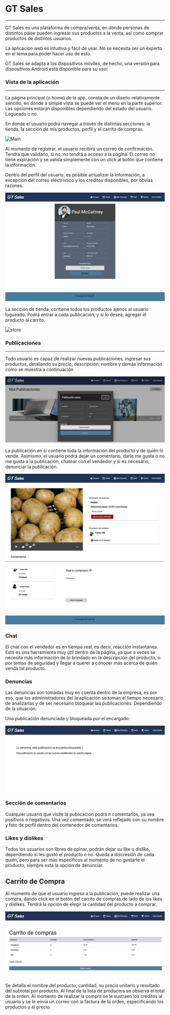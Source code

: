 # GT Sales
--- 

GT Sales es una plataforma de compra/venta, en donde personas de distintos paise pueden ingresar sus productos a la venta, así como comprar productos de distintos usuarios.

La aplicación web es intuitiva y fácil de usar. No se necesita ser un experto en el tema para poder hacer uso de esto.

GT Sales se adapta a los dispositivos móviles, de hecho, una versión para dispositivos Android está disponible para su uso!

### Vista de la aplicación

--- 

La página principal (o home) de la app, consta de un diseño relativamente sencillo, en donde a simple vista se puede ver el menu en la parte superior. Las opciones estarán disponibles dependiendo del estado del usuario. Logueado o no.

En donde el usuario podrá navegar a través de distintas secciones: la tienda, la sección de mis productos, perfil y el carrito de compras.

![Main](./documentation/screenshots/main.png)

Al momento de registrar, el usuario recibirá un correo de confirmación. Tendrá que validarlo, si no, no tendrá a acceso a la página. El correo no tiene expiración y se valida simplemente con un click al botón que contiene la información.

Dentro del perfil del usuario, es posible actualizar la información, a excepción del correo eléctronico y los creditos disponibles, por obvias razones.

![Profile](./documentation/screenshots/profile.png)

La sección de tienda, contiene todos los productos ajenos al usuario logueado. Podrá entrar a cada publicación, y si lo desea, agregar el producto al carrito.

![store](./documentation/screenshots/store.png)

### Publicaciones

---

Todo usuario es capaz de realizar nuevas publicaciones, ingresar sus productos, detallando su precio, descripción, nombre y demás información como se muestra a continuación

![newPublication](./documentation/screenshots/new-publication.png)


La publicación en sí contiene toda la información del producto y de quién lo vende. Asimismo, el usuario podrá dejar un comentario, darle me gusta o no me gusta a la publicación, chatear con el vendedor y si es necesario, denunciar la publicación.

![product-detail](./documentation/screenshots/product-detail.png)

### Chat

El chat con el vendedor es en tiempo real, es decir, reacción instantánea. Esto es una herramienta muy útil dentro de la página, ya que a veces se necesita más información de lo brindado en la descripción del producto, o por temas de seguridad y llegar a querer a conocer más acerca de quién venda tal producto.

### Denuncias
 Las denuncias son tomadas muy en cuenta dentro de la empresa, es por eso, que los administradores del la aplicación se toman el tiempo necesario de analizarlas y de ser necesario bloquear las publicaciones. Dependiendo de la situación.

Una publicación denunciada y bloqueada por el encargado:

 ![blocked](./documentation/screenshots/blocked.png)


### Sección de comentarios

Cualquier usuario que visite la publicación podrá n comentarios, ya sea positivos o negativos. Una vez comentado, se verá reflejado con su nombre y foto de perfil dentro del contenedor de comentarios.

### Likes y dislikes

Todos los usuarios son libres de opinar, podrán dejar su like o dislike, dependiendo si les gustó el producto o no. Queda a discresión de cada quién, pero para ser más especificos al momento de no gustarle el producto, siempre está la opción de denunciar.

## Carrito de Compra

Al momento de que el usuario ingresa a la publicación, puede realizar una compra, dando click en el botón del carrito de compras de lado de los likes y dislikes. Tendrá la opción de elegir la cantidad del producto a comprar.

 ![cart](./documentation/screenshots/cart.png)

Se detalla el nombre del producto, cantidad, su precio unitario y resultado del subtotal por producto. Al final de la lista de productos se observa el total de la orden. Al momento de realizar la compra se le sustraen los creditos al usuario y se le envia un correo con la factura de la orden, especificando los productos y el precio.


